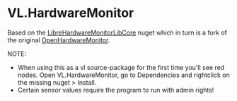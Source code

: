 # VL.HardwareMonitor
Based on the [LibreHardwareMonitorLibCore](https://www.nuget.org/packages/LibreHardwareMonitorLibCore/) nuget which in turn is a fork of the original [OpenHardwareMonitor](https://openhardwaremonitor.org/).

NOTE:
- When using this as a vl source-package for the first time you'll see red nodes. Open VL.HardwareMonitor, go to Dependencies and rightclick on the missing nuget > Install.
- Certain sensor values require the program to run with admin rights!
